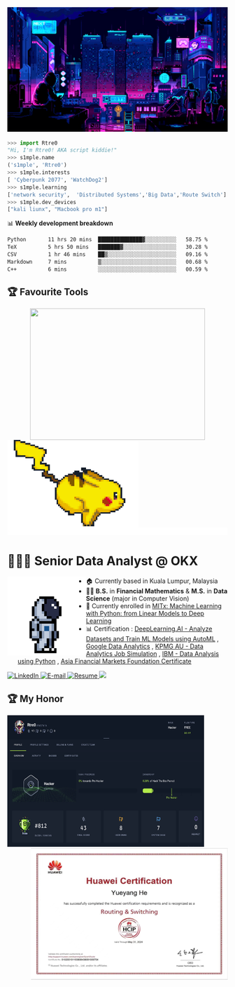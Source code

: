<img src="./assets/wallpaper1.gif" alt="banner">
<p>


```python
>>> import Rtre0
"Hi, I'm Rtre0! AKA script kiddie!"
>>> s1mple.name
('s1mple', 'Rtre0')
>>> s1mple.interests
[ 'Cyberpunk 2077', 'WatchDog2']
>>> s1mple.learning
['network security',  'Distributed Systems','Big Data','Route Switch']
>>> s1mple.dev_devices
["kali liunx", "Macbook pro m1"]
```

📊 **Weekly development breakdown**
<!--START_SECTION:waka-->

```txt
Python       11 hrs 20 mins  ██████████████▓░░░░░░░░░░   58.75 %
TeX          5 hrs 50 mins   ███████▓░░░░░░░░░░░░░░░░░   30.28 %
CSV          1 hr 46 mins    ██▒░░░░░░░░░░░░░░░░░░░░░░   09.16 %
Markdown     7 mins          ▒░░░░░░░░░░░░░░░░░░░░░░░░   00.68 %
C++          6 mins          ░░░░░░░░░░░░░░░░░░░░░░░░░   00.59 %
```

<!--END_SECTION:waka-->
</p>
<div align="center">


<h2 align="left">🏆 Favourite Tools</h2>
<div>
    <img align="center" width="400px" height = "300px" src="https://github-readme-stats.vercel.app/api?username=Rtre0&show_icons=true&theme=chartreuse-dark"/>
    <img align="left" src="./assets/pokemon.gif" width="300" height="200" />
</div>



<img src="./assets/line.gif" alt="banner">
  <h1 align="left">👨🏻‍💻 Senior Data Analyst @ OKX </h1>
    <img align="left" width="180px" height="180px" src="./assets/astronaut.gif" loop="infinite"/>
</div>

- 🏠 Currently based in Kuala Lumpur, Malaysia
- 👨‍🎓 **B.S.** in **Financial Mathematics** & **M.S.** in **Data Science** (major in Computer Vision)
- 📑 Currently enrolled in [MITx: Machine Learning with Python: from Linear Models to Deep Learning](https://www.edx.org/learn/machine-learning/massachusetts-institute-of-technology-machine-learning-with-python-from-linear-models-to-deep-learning)
- 📊 Certification : [DeepLearning.AI - Analyze Datasets and Train ML Models using AutoML](https://www.coursera.org/account/accomplishments/verify/TMKNUAPBQYU7?utm_source=link&utm_medium=certificate&utm_content=cert_image&utm_campaign=sharing_cta&utm_product=course) , [Google Data Analytics](https://coursera.org/share/0bc42b75ef55b217c721aa8e068b568a) , [KPMG AU - Data Analytics Job Simulation](https://forage-uploads-prod.s3.amazonaws.com/completion-certificates/KPMG%20AU/m7W4GMqeT3bh9Nb2c_KPMG%20AU_kaiMFKjswjtk6SYHM_1697707129986_completion_certificate.pdf) , [IBM - Data Analysis using Python](https://www.credly.com/badges/540432b4-8780-4bc5-8185-bc8eb5bf8d90?source=linked_in_profile) , [Asia Financial Markets Foundation Certificate](https://asifmaeducation.thinkific.com/certificates/rk0eo1qini)

<p align="left">
    <a href="https://www.linkedin.com/in/lim-kim-hoong-0757591ba"/](https://www.linkedin.com/in/lim-kim-hoong-0757591ba">
        <img alt="LinkedIn" title="Checkout My LinkedIn Profile" src="https://custom-icon-badges.demolab.com/badge/LinkedIn-0077B5?style=for-the-badge&logo=linkedin&logoColor=white"/>
    </a>
    <a href="mailto:kimhoong0324@gmail.com">
        <img alt="E-mail" title="Contact me via E-mail" src="https://custom-icon-badges.demolab.com/badge/Email-8B0000?style=for-the-badge&logo=mail&logoColor=white">
    </a>
     <a href="https://limkimhoong.github.io/terminalWebsite"/](https://limkimhoong.github.io/terminalWebsite/)">
        <img alt="Resume" title="Checkout My Resume in Web Form" src="https://custom-icon-badges.demolab.com/badge/-My%20Resume-green?style=for-the-badge&logoColor=white&logo=repo"/>
    </a>
     <a href="https://github.com/LimKimHoong">
        <img src="https://komarev.com/ghpvc/?username=LimKimHoong&color=blueviolet&style=for-the-badge&label=Profile+Views">
    </a>
</p>



<h2 align="left">🏆 My Honor</h2>
<div>
    <img align="lift" src="./assets/hackbox.png" width="450" height="300" />
    <img align="right" src="./assets/hcip2.jpeg" width="450" height="300" />
</div>

